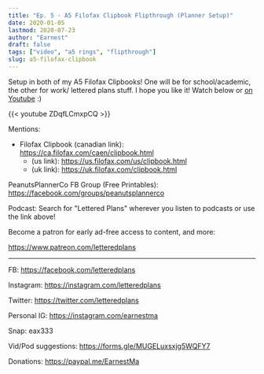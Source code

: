 ```yaml
---
title: "Ep. 5 - A5 Filofax Clipbook Flipthrough (Planner Setup)"
date: 2020-01-05
lastmod: 2020-07-23
author: "Earnest"
draft: false
tags: ["video", "a5 rings", "flipthrough"]
slug: a5-filofax-clipbook
---
```


Setup in both of my A5 Filofax Clipbooks! One will be for school/academic, the other for work/ lettered plans stuff. I hope you like it! Watch below or [on Youtube](https://www.youtube.com/watch?v=ZDqfLCmxpCQ) :)

{{< youtube ZDqfLCmxpCQ >}}

Mentions:

- Filofax Clipbook (canadian link): https://ca.filofax.com/caen/clipbook.html
  - (us link): https://us.filofax.com/us/clipbook.html
  - (uk link): https://uk.filofax.com/clipbook.html

PeanutsPlannerCo FB Group (Free Printables): https://facebook.com/groups/peanutsplannerco


Podcast: Search for "Lettered Plans" wherever you listen to podcasts or use the link above!

Become a patron for early ad-free access to content, and more:

https://www.patreon.com/letteredplans

---

FB: https://facebook.com/letteredplans

Instagram: https://instagram.com/letteredplans

Twitter: https://twitter.com/letteredplans

Personal IG: https://instagram.com/earnestma

Snap: eax333

Vid/Pod suggestions: https://forms.gle/MUGELuxsxjg5WQFY7

Donations: https://paypal.me/EarnestMa
